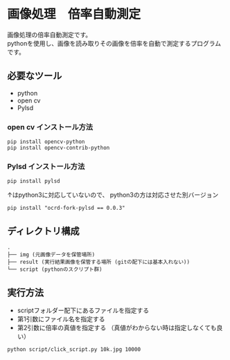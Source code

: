# 画像処理　倍率自動測定
画像処理の倍率自動測定です。<br />
pythonを使用し、画像を読み取りその画像を倍率を自動で測定するプログラムです。

## 必要なツール
- python
- open cv
- Pylsd

### open cv インストール方法
```
pip install opencv-python
pip install opencv-contrib-python
```
### Pylsd インストール方法
```
pip install pylsd
```
↑はpython3に対応していないので、
python3の方は対応させた別バージョン
```
pip install "ocrd-fork-pylsd == 0.0.3"
```

## ディレクトリ構成
```
.
├── img (元画像データを保管場所)
├── result (実行結果画像を保管する場所 (gitの配下には基本入れない))
└── script (pythonのスクリプト群)
```

## 実行方法
- scriptフォルダー配下にあるファイルを指定する
- 第1引数にファイル名を指定する
- 第2引数に倍率の真値を指定する （真値がわからない時は指定しなくても良い）
```
python script/click_script.py 10k.jpg 10000
```

